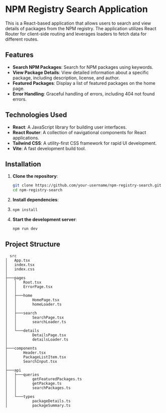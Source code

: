 # NPM Registry Search Application

This is a React-based application that allows users to search and view details of packages from the NPM registry. The application utilizes React Router for client-side routing and leverages loaders to fetch data for different routes.

## Features

- **Search NPM Packages**: Search for NPM packages using keywords.
- **View Package Details**: View detailed information about a specific package, including description, license, and author.
- **Featured Packages**: Display a list of featured packages on the home page.
- **Error Handling**: Graceful handling of errors, including 404 not found errors.

## Technologies Used

- **React**: A JavaScript library for building user interfaces.
- **React Router**: A collection of navigational components for React applications.
- **Tailwind CSS**: A utility-first CSS framework for rapid UI development.
- **Vite**: A fast development build tool.

## Installation

1. **Clone the repository**:
   ```bash
   git clone https://github.com/your-username/npm-registry-search.git
   cd npm-registry-search
   ```
2. **Install dependencies**:
3. ```bash
   npm install
   ```
4. **Start the development server**:
   ```bash
   npm run dev
   ```

## Project Structure

```planetext
  src
│   App.tsx
│   index.tsx
│   index.css
│
├───pages
│   │   Root.tsx
│   │   ErrorPage.tsx
│   │
│   ├───home
│   │       HomePage.tsx
│   │       homeLoader.ts
│   │
│   ├───search
│   │       SearchPage.tsx
│   │       searchLoader.ts
│   │
│   └───details
│           DetailsPage.tsx
│           detailsLoader.ts
│
├───components
│       Header.tsx
│       PackageListItem.tsx
│       SearchInput.tsx
│
├───api
│   ├───queries
│   │       getFeaturedPackages.ts
│   │       getPackage.ts
│   │       searchPackages.ts
│   │
│   └───types
│           packageDetails.ts
│           packageSummary.ts
```

